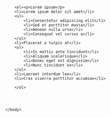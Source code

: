 <!DOCTYPE html>
<html>
	<head>
		<meta charset="utf-8">
		<title>Lorem ipsum</title>
	</head>
	<body>
		
		<ol><p>Lorem ipsum</p>
		<li>Lorem ipsum dolor sit amet</li>
		<ul>
			<li>Consectetur adipiscing elit</li>
			<li>Sed et porttitor massa</li>
			<li>Aenean nulla urna</li>
			<li>Consequat vel cursus a</li>
		</ul>
		<li>Placerat a turpis at</li>
		<ul>
			<li>In mattis ante tincidunt</li>
			<li>Aliquam scelerisque</li>
			<li>Donec eget est dignissim</li>
			<li>Nunc tincidunt ex</li>
		</ul>
		<li>Laoreet interdum leo</li>
		<li>Cras viverra porttitor accumsan</li>
		
		</ol>
		
		
		
		
	</body>
</html>

